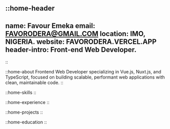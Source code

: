 ::home-header
---
name: Favour Emeka
email: FAVORODERA@GMAIL.COM
location: IMO, NIGERIA.
website: FAVORODERA.VERCEL.APP
header-intro: Front-end Web Developer.
---

::

::home-about
Frontend Web Developer specializing in Vue.js, Nuxt.js, and TypeScript, focused on building scalable, performant web applications with clean, maintainable code.
::

::home-skills
::

::home-experience
::

::home-projects
::

::home-education
::
